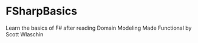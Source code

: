 # FSharpBasics
Learn the basics of F# after reading Domain Modeling Made Functional by Scott Wlaschin
